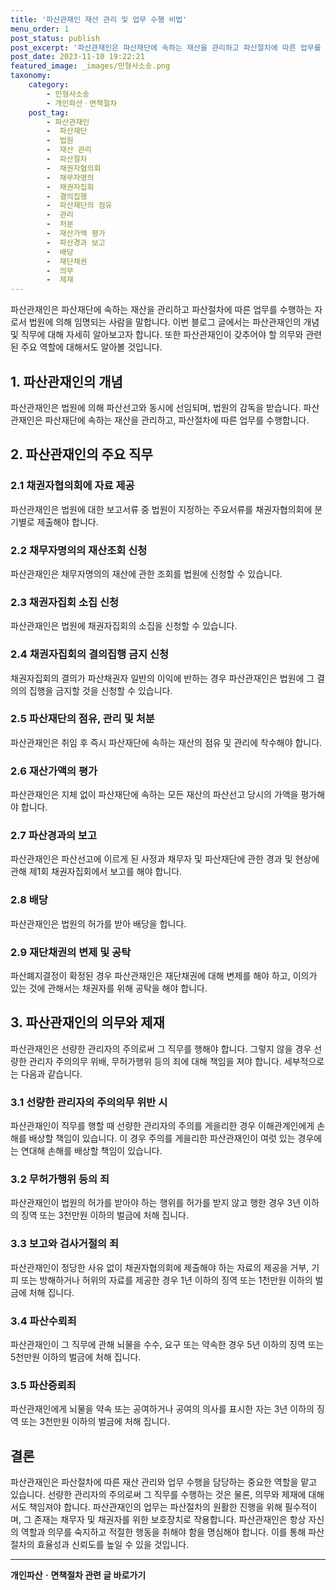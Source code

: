 ```yaml
---
title: '파산관재인 재산 관리 및 업무 수행 비법'
menu_order: 1
post_status: publish
post_excerpt: '파산관재인은 파산재단에 속하는 재산을 관리하고 파산절차에 따른 업무를 수행하는 자로서 법원에 의해 임명되는 사람을 말합니다. 이번 블로그 글에서는 파산관재인의 개념 및 직무에 대해 자세히 알아보고자 합니다. 또한 파산관재인이 갖추어야 할 의무와 관련된 주요 역할에 대해서도 알아볼 것입니다.'
post_date: 2023-11-10 19:22:21
featured_image: _images/민형사소송.png
taxonomy:
    category:
        - 민형사소송
        - 개인파산ㆍ면책절차
    post_tag:
        - 파산관재인
        -  파산재단
        -  법원
        -  재산 관리
        -  파산절차
        -  채권자협의회
        -  채무자명의
        -  채권자집회
        -  결의집행
        -  파산재단의 점유
        -  관리
        -  처분
        -  재산가액 평가
        -  파산경과 보고
        -  배당
        -  재단채권
        -  의무
        -  제재
---
```



파산관재인은 파산재단에 속하는 재산을 관리하고 파산절차에 따른 업무를 수행하는 자로서 법원에 의해 임명되는 사람을 말합니다. 이번 블로그 글에서는 파산관재인의 개념 및 직무에 대해 자세히 알아보고자 합니다. 또한 파산관재인이 갖추어야 할 의무와 관련된 주요 역할에 대해서도 알아볼 것입니다.

## 1. 파산관재인의 개념

파산관재인은 법원에 의해 파산선고와 동시에 선임되며, 법원의 감독을 받습니다. 파산관재인은 파산재단에 속하는 재산을 관리하고, 파산절차에 따른 업무를 수행합니다.

## 2. 파산관재인의 주요 직무

### 2.1 채권자협의회에 자료 제공

파산관재인은 법원에 대한 보고서류 중 법원이 지정하는 주요서류를 채권자협의회에 분기별로 제출해야 합니다.

### 2.2 채무자명의의 재산조회 신청

파산관재인은 채무자명의의 재산에 관한 조회를 법원에 신청할 수 있습니다.

### 2.3 채권자집회 소집 신청

파산관재인은 법원에 채권자집회의 소집을 신청할 수 있습니다.

### 2.4 채권자집회의 결의집행 금지 신청

채권자집회의 결의가 파산채권자 일반의 이익에 반하는 경우 파산관재인은 법원에 그 결의의 집행을 금지할 것을 신청할 수 있습니다.

### 2.5 파산재단의 점유, 관리 및 처분

파산관재인은 취임 후 즉시 파산재단에 속하는 재산의 점유 및 관리에 착수해야 합니다.

### 2.6 재산가액의 평가

파산관재인은 지체 없이 파산재단에 속하는 모든 재산의 파산선고 당시의 가액을 평가해야 합니다.

### 2.7 파산경과의 보고

파산관재인은 파산선고에 이르게 된 사정과 채무자 및 파산재단에 관한 경과 및 현상에 관해 제1회 채권자집회에서 보고를 해야 합니다.

### 2.8 배당

파산관재인은 법원의 허가를 받아 배당을 합니다.

### 2.9 재단채권의 변제 및 공탁

파산폐지결정이 확정된 경우 파산관재인은 재단채권에 대해 변제를 해야 하고, 이의가 있는 것에 관해서는 채권자를 위해 공탁을 해야 합니다.

## 3. 파산관재인의 의무와 제재
파산관재인은 선량한 관리자의 주의로써 그 직무를 행해야 합니다. 그렇지 않을 경우 선량한 관리자 주의의무 위배, 무허가행위 등의 죄에 대해 책임을 져야 합니다. 세부적으로는 다음과 같습니다.
 
### 3.1 선량한 관리자의 주의의무 위반 시

파산관재인이 직무를 행할 때 선량한 관리자의 주의를 게을리한 경우 이해관계인에게 손해를 배상할 책임이 있습니다. 이 경우 주의를 게을리한 파산관재인이 여럿 있는 경우에는 연대해 손해를 배상할 책임이 있습니다.

### 3.2 무허가행위 등의 죄

파산관재인이 법원의 허가를 받아야 하는 행위를 허가를 받지 않고 행한 경우 3년 이하의 징역 또는 3천만원 이하의 벌금에 처해 집니다.

### 3.3 보고와 검사거절의 죄

파산관재인이 정당한 사유 없이 채권자협의회에 제출해야 하는 자료의 제공을 거부, 기피 또는 방해하거나 허위의 자료를 제공한 경우 1년 이하의 징역 또는 1천만원 이하의 벌금에 처해 집니다.

### 3.4 파산수뢰죄

파산관재인이 그 직무에 관해 뇌물을 수수, 요구 또는 약속한 경우 5년 이하의 징역 또는 5천만원 이하의 벌금에 처해 집니다.

### 3.5 파산증뢰죄

파산관재인에게 뇌물을 약속 또는 공여하거나 공여의 의사를 표시한 자는 3년 이하의 징역 또는 3천만원 이하의 벌금에 처해 집니다.

## 결론

파산관재인은 파산절차에 따른 재산 관리와 업무 수행을 담당하는 중요한 역할을 맡고 있습니다. 선량한 관리자의 주의로써 그 직무를 수행하는 것은 물론, 의무와 제재에 대해서도 책임져야 합니다. 파산관재인의 업무는 파산절차의 원활한 진행을 위해 필수적이며, 그 존재는 채무자 및 채권자를 위한 보호장치로 작용합니다. 파산관재인은 항상 자신의 역할과 의무를 숙지하고 적절한 행동을 취해야 함을 명심해야 합니다. 이를 통해 파산절차의 효율성과 신뢰도를 높일 수 있을 것입니다.
<!-- wp:separator -->
<hr class="wp-block-separator has-alpha-channel-opacity"/>
<!-- /wp:separator -->

<!-- wp:group {"backgroundColor":"base","layout":{"type":"constrained"}} -->
<div class="wp-block-group has-base-background-color has-background"><!-- wp:paragraph {"align":"center","fontSize":"medium"} -->
<p class="has-text-align-center has-large-font-size"><strong>개인파산ㆍ면책절차 관련 글 바로가기</strong></p>
<!-- /wp:paragraph -->


<!-- wp:latest-posts
{"categories":[{"id":14814,"count":19,"description":"","link":"https://uknowlaw.com/category/%ea%b0%9c%ec%9d%b8%ed%8c%8c%ec%82%b0%e3%86%8d%eb%a9%b4%ec%b1%85%ec%a0%88%ec%b0%a8/","name":"개인파산ㆍ면책절차","slug":"개인파산ㆍ면책절차","taxonomy":"category","parent":0,"meta":[],"_links":{"self":[{"href":"https://uknowlaw.com/wp-json/wp/v2/categories/14814"}],"collection":[{"href":"https://uknowlaw.com/wp-json/wp/v2/categories"}],"about":[{"href":"https://uknowlaw.com/wp-json/wp/v2/taxonomies/category"}],"wp:post_type":[{"href":"https://uknowlaw.com/wp-json/wp/v2/posts?categories=14814"}],"curies":[{"name":"wp","href":"https://api.w.org/{rel}","templated":true}]}}],"postsToShow":100,"excerptLength":28,"postLayout":"grid","columns":2,"featuredImageAlign":"left","featuredImageSizeSlug":"large","fontSize":"small"} /--></div>
<!-- /wp:group -->